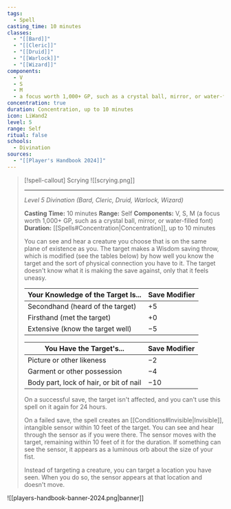 ```yaml
---
tags:
  - Spell
casting_time: 10 minutes
classes:
  - "[[Bard]]"
  - "[[Cleric]]"
  - "[[Druid]]"
  - "[[Warlock]]"
  - "[[Wizard]]"
components:
  - V
  - S
  - M
  - a focus worth 1,000+ GP, such as a crystal ball, mirror, or water-filled font
concentration: true
duration: Concentration, up to 10 minutes
icon: LiWand2
level: 5
range: Self
ritual: false
schools:
  - Divination
sources: 
  - "[[Player's Handbook 2024]]"
---
```

>[!spell-callout] Scrying
>![[scrying.png]]
>
>---
>_Level 5 Divination (Bard, Cleric, Druid, Warlock, Wizard)_
>
>**Casting Time:** 10 minutes
>**Range:** Self
>**Components:** V, S, M (a focus worth 1,000+ GP, such as a crystal ball, mirror, or water-filled font)
>**Duration:** [[Spells#Concentration\|Concentration]], up to 10 minutes
>
>You can see and hear a creature you choose that is on the same plane of existence as you. The target makes a Wisdom saving throw, which is modified (see the tables below) by how well you know the target and the sort of physical connection you have to it. The target doesn't know what it is making the save against, only that it feels uneasy.
>
>|Your Knowledge of the Target Is...|Save Modifier|
>|---|---|
>|Secondhand (heard of the target)|+5|
>|Firsthand (met the target)|+0|
>|Extensive (know the target well)|−5|
>
>|You Have the Target's...|Save Modifier|
>|---|---|
>|Picture or other likeness|−2|
>|Garment or other possession|−4|
>|Body part, lock of hair, or bit of nail|−10|
>
>On a successful save, the target isn't affected, and you can't use this spell on it again for 24 hours.
>
>On a failed save, the spell creates an [[Conditions#Invisible\|Invisible]], intangible sensor within 10 feet of the target. You can see and hear through the sensor as if you were there. The sensor moves with the target, remaining within 10 feet of it for the duration. If something can see the sensor, it appears as a luminous orb about the size of your fist.
>
>Instead of targeting a creature, you can target a location you have seen. When you do so, the sensor appears at that location and doesn't move.


![[players-handbook-banner-2024.png|banner]]